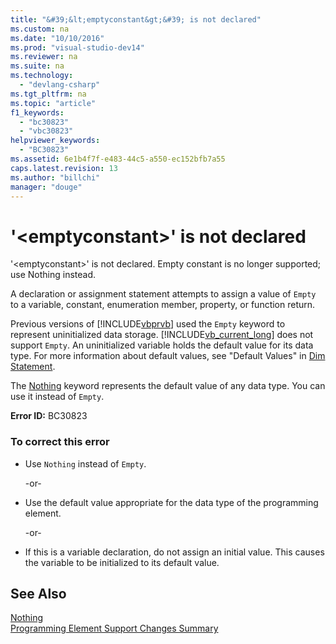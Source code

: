 ```yaml
---
title: "&#39;&lt;emptyconstant&gt;&#39; is not declared"
ms.custom: na
ms.date: "10/10/2016"
ms.prod: "visual-studio-dev14"
ms.reviewer: na
ms.suite: na
ms.technology: 
  - "devlang-csharp"
ms.tgt_pltfrm: na
ms.topic: "article"
f1_keywords: 
  - "bc30823"
  - "vbc30823"
helpviewer_keywords: 
  - "BC30823"
ms.assetid: 6e1b4f7f-e483-44c5-a550-ec152bfb7a55
caps.latest.revision: 13
ms.author: "billchi"
manager: "douge"
---
```

# &#39;&lt;emptyconstant&gt;&#39; is not declared
'\<emptyconstant>' is not declared. Empty constant is no longer supported; use Nothing instead.  
  
 A declaration or assignment statement attempts to assign a value of `Empty` to a variable, constant, enumeration member, property, or function return.  
  
 Previous versions of [!INCLUDE[vbprvb](../codequality/includes/vbprvb_md.md)] used the `Empty` keyword to represent uninitialized data storage. [!INCLUDE[vb_current_long]()] does not support `Empty`. An uninitialized variable holds the default value for its data type. For more information about default values, see "Default Values" in [Dim Statement](../Topic/Dim%20Statement%20\(Visual%20Basic\).md).  
  
 The [Nothing](../Topic/Nothing%20\(Visual%20Basic\).md) keyword represents the default value of any data type. You can use it instead of `Empty`.  
  
 **Error ID:** BC30823  
  
### To correct this error  
  
-   Use `Nothing` instead of `Empty`.  
  
     -or-  
  
-   Use the default value appropriate for the data type of the programming element.  
  
     -or-  
  
-   If this is a variable declaration, do not assign an initial value. This causes the variable to be initialized to its default value.  
  
## See Also  
 [Nothing](../Topic/Nothing%20\(Visual%20Basic\).md)   
 [Programming Element Support Changes Summary](http://msdn.microsoft.com/0483590a-6309-449c-a2fa-effa26a03b95)